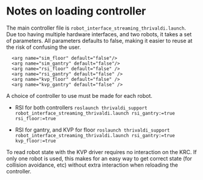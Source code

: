 # Notes on loading controller

The main controller file is `robot_interface_streaming_thrivaldi.launch`. Due too having multiple hardware interfaces, and two robots, it takes a set of parameters. All parameters defaults to false, making it easier to reuse at the risk of confusing the user. 


```
  <arg name="sim_floor" default="false"/>
  <arg name="sim_gantry" default="false"/>
  <arg name="rsi_floor" default="false" />
  <arg name="rsi_gantry" default="false" />
  <arg name="kvp_floor" default="false" />
  <arg name="kvp_gantry" default="false" />
```

A choice of controller to use must be made for each robot.

* RSI for both controllers
   `roslaunch thrivaldi_support robot_interface_streaming_thrivaldi.launch rsi_gantry:=true rsi_floor:=true`

* RSI for gantry, and KVP for floor
   `roslaunch thrivaldi_support robot_interface_streaming_thrivaldi.launch rsi_gantry:=true kvp_floor:=true`
      
To read robot state with the  KVP driver requires no interaction on the KRC. If only one robot is used, this makes for an easy way to get correct state (for collision avoidance, etc) without extra interaction when reloading the controller.
